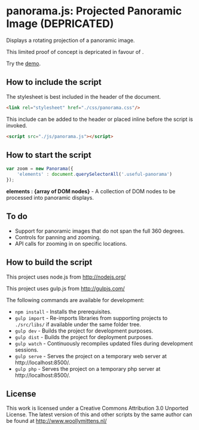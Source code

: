 # panorama.js: Projected Panoramic Image (DEPRICATED)

Displays a rotating projection of a panoramic image.

This limited proof of concept is depricated in favour of <a href="http://www.woollymittens.nl/default.php?url=useful-photocylinder"></a>.

Try the <a href="http://www.woollymittens.nl/default.php?url=useful-panorama">demo</a>.

## How to include the script

The stylesheet is best included in the header of the document.

```html
<link rel="stylesheet" href="./css/panorama.css"/>
```

This include can be added to the header or placed inline before the script is invoked.

```html
<script src="./js/panorama.js"></script>
```

## How to start the script

```javascript
var zoom = new Panorama({
	'elements' : document.querySelectorAll('.useful-panorama')
});
```

**elements : {array of DOM nodes}** - A collection of DOM nodes to be processed into panoramic displays.

## To do

+ Support for panoramic images that do not span the full 360 degrees.
+ Controls for panning and zooming.
+ API calls for zooming in on specific locations.

## How to build the script

This project uses node.js from http://nodejs.org/

This project uses gulp.js from http://gulpjs.com/

The following commands are available for development:
+ `npm install` - Installs the prerequisites.
+ `gulp import` - Re-imports libraries from supporting projects to `./src/libs/` if available under the same folder tree.
+ `gulp dev` - Builds the project for development purposes.
+ `gulp dist` - Builds the project for deployment purposes.
+ `gulp watch` - Continuously recompiles updated files during development sessions.
+ `gulp serve` - Serves the project on a temporary web server at http://localhost:8500/.
+ `gulp php` - Serves the project on a temporary php server at http://localhost:8500/.

## License

This work is licensed under a Creative Commons Attribution 3.0 Unported License. The latest version of this and other scripts by the same author can be found at http://www.woollymittens.nl/
